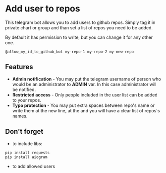 # Add user to repos

This telegram bot allows you to add users to github repos. Simply tag it in private chart or group and than set a list of repos you need to be added.

By default it has permission to write, but you can change it for any other one. 

````
@allow_my_id_to_github_bot my-repo-1 my-repo-2 my-new-repo
````

## Features

- **Admin notification** - You may put the telegram username of person who would be an administrator to **ADMIN** var. In this case administrator will be notified.
- **Restricted access** - Only people included in the user list can be added to your repos.
- **Typo protection** - You may put extra spaces between repo's name or write them at the new line, at the and you will have a clear list of repos's names.


## Don't forget

- to include libs:

````
pip install requests
pip install aiogram
````

- to add allowed users
